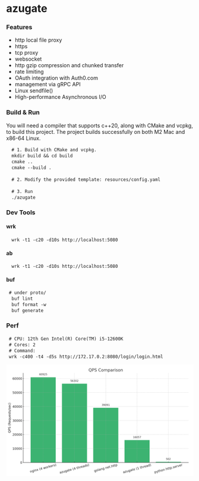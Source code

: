 # azugate

### Features

- http local file proxy
- https
- tcp proxy
- websocket
- http gzip compression and chunked transfer
- rate limiting
- OAuth integration with Auth0.com
- management via gRPC API
- Linux sendfile()
- High-performance Asynchronous I/O

### Build & Run

You will need a compiler that supports c++20, along with CMake and vcpkg, to build this project. The project builds successfully on both M2 Mac and x86-64 Linux.
 
```shell
  # 1. Build with CMake and vcpkg.
  mkdir build && cd build
  cmake ..
  cmake --build .
  
  # 2. Modify the provided template: resources/config.yaml
  
  # 3. Run
  ./azugate

```

### Dev Tools

#### wrk

```shell
  wrk -t1 -c20 -d10s http://localhost:5080
```

#### ab

```shell
  wrk -t1 -c20 -d10s http://localhost:5080
```

#### buf

```shell
 # under proto/
  buf lint
  buf format -w
  buf generate
```

### Perf

```shell
 # CPU: 12th Gen Intel(R) Core(TM) i5-12600K
 # Cores: 2
 # Command: 
 wrk -c400 -t4 -d5s http://172.17.0.2:8080/login/login.html
```

<img src="perf.png" alt="QPS Comparison" width="600">


